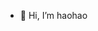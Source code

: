 - 👋 Hi, I’m haohao

<!---
haohaotw/haohaotw is a ✨ special ✨ repository because its `README.md` (this file) appears on your GitHub profile.
You can click the Preview link to take a look at your changes.
--->
